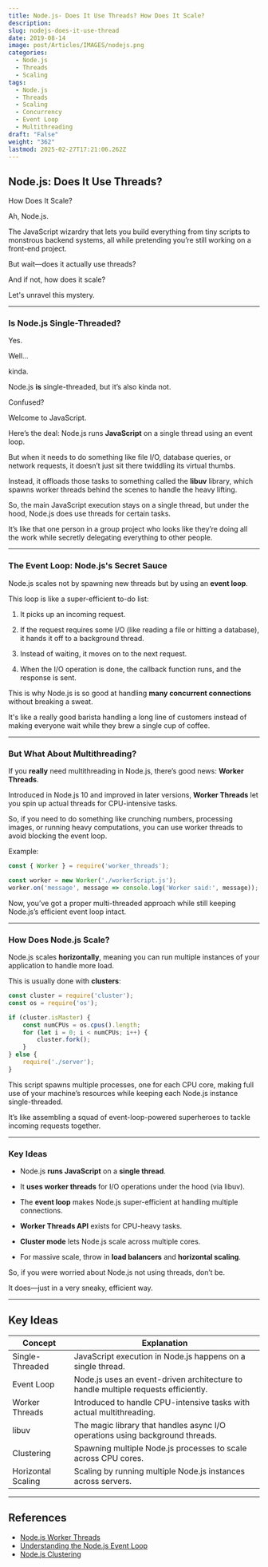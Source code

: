 ```yaml
---
title: Node.js- Does It Use Threads? How Does It Scale?
description: 
slug: nodejs-does-it-use-thread
date: 2019-08-14
image: post/Articles/IMAGES/nodejs.png
categories:
  - Node.js
  - Threads
  - Scaling
tags:
  - Node.js
  - Threads
  - Scaling
  - Concurrency
  - Event Loop
  - Multithreading
draft: "False"
weight: "362"
lastmod: 2025-02-27T17:21:06.262Z
---
```

## Node.js: Does It Use Threads?

How Does It Scale?

Ah, Node.js.

The JavaScript wizardry that lets you build everything from tiny scripts to monstrous backend systems, all while pretending you’re still working on a front-end project.

But wait—does it actually use threads?

And if not, how does it scale?

Let's unravel this mystery.

***

### Is Node.js Single-Threaded?

Yes.

Well...

kinda.

Node.js **is** single-threaded, but it’s also kinda not.

Confused?

Welcome to JavaScript.

Here’s the deal: Node.js runs **JavaScript** on a single thread using an event loop.

But when it needs to do something like file I/O, database queries, or network requests, it doesn’t just sit there twiddling its virtual thumbs.

Instead, it offloads those tasks to something called the **libuv** library, which spawns worker threads behind the scenes to handle the heavy lifting.

So, the main JavaScript execution stays on a single thread, but under the hood, Node.js does use threads for certain tasks.

It’s like that one person in a group project who looks like they’re doing all the work while secretly delegating everything to other people.

***

### The Event Loop: Node.js's Secret Sauce

Node.js scales not by spawning new threads but by using an **event loop**.

This loop is like a super-efficient to-do list:

1. It picks up an incoming request.

2. If the request requires some I/O (like reading a file or hitting a database), it hands it off to a background thread.

3. Instead of waiting, it moves on to the next request.

4. When the I/O operation is done, the callback function runs, and the response is sent.

This is why Node.js is so good at handling **many concurrent connections** without breaking a sweat.

It's like a really good barista handling a long line of customers instead of making everyone wait while they brew a single cup of coffee.

***

### But What About Multithreading?

If you **really** need multithreading in Node.js, there’s good news: **Worker Threads**.

Introduced in Node.js 10 and improved in later versions, **Worker Threads** let you spin up actual threads for CPU-intensive tasks.

So, if you need to do something like crunching numbers, processing images, or running heavy computations, you can use worker threads to avoid blocking the event loop.

Example:

```javascript
const { Worker } = require('worker_threads');

const worker = new Worker('./workerScript.js');
worker.on('message', message => console.log('Worker said:', message));
```

Now, you’ve got a proper multi-threaded approach while still keeping Node.js’s efficient event loop intact.

***

### How Does Node.js Scale?

Node.js scales **horizontally**, meaning you can run multiple instances of your application to handle more load.

This is usually done with **clusters**:

```javascript
const cluster = require('cluster');
const os = require('os');

if (cluster.isMaster) {
    const numCPUs = os.cpus().length;
    for (let i = 0; i < numCPUs; i++) {
        cluster.fork();
    }
} else {
    require('./server');
}
```

This script spawns multiple processes, one for each CPU core, making full use of your machine’s resources while keeping each Node.js instance single-threaded.

It’s like assembling a squad of event-loop-powered superheroes to tackle incoming requests together.

***

### Key Ideas

* Node.js **runs JavaScript** on a **single thread**.

* It **uses worker threads** for I/O operations under the hood (via libuv).

* The **event loop** makes Node.js super-efficient at handling multiple connections.

* **Worker Threads API** exists for CPU-heavy tasks.

* **Cluster mode** lets Node.js scale across multiple cores.

* For massive scale, throw in **load balancers** and **horizontal scaling**.

So, if you were worried about Node.js not using threads, don’t be.

It does—just in a very sneaky, efficient way.

***

## Key Ideas

| Concept            | Explanation                                                                        |
| ------------------ | ---------------------------------------------------------------------------------- |
| Single-Threaded    | JavaScript execution in Node.js happens on a single thread.                        |
| Event Loop         | Node.js uses an event-driven architecture to handle multiple requests efficiently. |
| Worker Threads     | Introduced to handle CPU-intensive tasks with actual multithreading.               |
| libuv              | The magic library that handles async I/O operations using background threads.      |
| Clustering         | Spawning multiple Node.js processes to scale across CPU cores.                     |
| Horizontal Scaling | Scaling by running multiple Node.js instances across servers.                      |

***

## References

* [Node.js Worker Threads](https://nodejs.org/api/worker_threads.html)
* [Understanding the Node.js Event Loop](https://nodejs.org/en/docs/guides/event-loop-timers-and-nexttick/)
* [Node.js Clustering](https://nodejs.org/docs/latest-v16.x/api/cluster.html)
